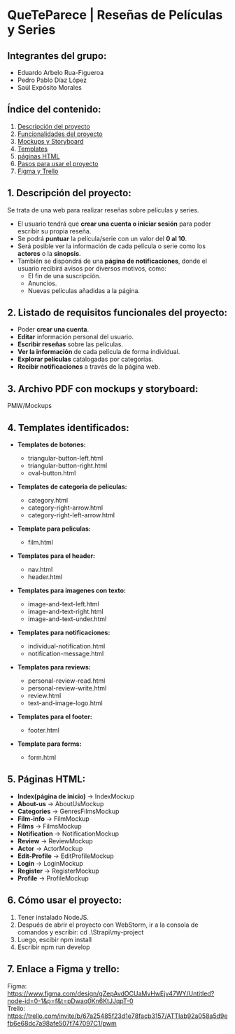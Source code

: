 # QueTeParece | Reseñas de Películas y Series

## Integrantes del grupo:
- Eduardo Arbelo Rua-Figueroa
- Pedro Pablo Díaz López
- Saúl Expósito Morales

## Índice del contenido:
1. [Descripción del proyecto](#1-descripción-del-proyecto)
2. [Funcionalidades del proyecto](#2-listado-de-requisitos-funcionales-del-proyecto)
3. [Mockups y Storyboard](#3-archivo-pdf-con-mockups-y-storyboard)
4. [Templates](#4-templates-identificados)
5. [páginas HTML](#5-páginas-html)
6. [Pasos para usar el proyecto](#6-Cómo-usar-el-proyecto)
7. [Figma y Trello](#6-enlace-a-figma-y-trello)

## 1. Descripción del proyecto:
Se trata de una web para realizar reseñas sobre películas y series.  

- El usuario tendrá que **crear una cuenta o iniciar sesión** para poder escribir su propia reseña.  
- Se podrá **puntuar** la película/serie con un valor del **0 al 10**.  
- Será posible ver la información de cada película o serie como los **actores** o la **sinopsis**.  
- También se dispondrá de una **página de notificaciones**, donde el usuario recibirá avisos por diversos motivos, como:
  - El fin de una suscripción.
  - Anuncios.
  - Nuevas películas añadidas a la página.

## 2. Listado de requisitos funcionales del proyecto:
- Poder **crear una cuenta**.  
- **Editar** información personal del usuario.  
- **Escribir reseñas** sobre las películas.  
- **Ver la información** de cada película de forma individual.  
- **Explorar películas** catalogadas por categorías.  
- **Recibir notificaciones** a través de la página web.  

## 3. Archivo PDF con mockups y storyboard:
  PMW/Mockups
  
## 4. Templates identificados:
- **Templates de botones:**
  - triangular-button-left.html
  - triangular-button-right.html
  - oval-button.html
- **Templates de categoria de peliculas:**
  - category.html
  - category-right-arrow.html
  - category-right-left-arrow.html
- **Template para peliculas:**
  - film.html
- **Templates para el header:**
  - nav.html
  - header.html
- **Templates para imagenes con texto:**
  - image-and-text-left.html
  - image-and-text-right.html
  - image-and-text-under.html

- **Templates para notificaciones:**
  - individual-notification.html
  - notification-message.html
- **Templates para reviews:**
  - personal-review-read.html
  - personal-review-write.html
  - review.html
  - text-and-image-logo.html
- **Templates para el footer:**
  - footer.html
- **Template para forms:**
  - form.html
  
## 5. Páginas HTML: 
- **Index(página de inicio)** -> IndexMockup
- **About-us** -> AboutUsMockup
- **Categories** -> GenresFilmsMockup
- **Film-info** -> FilmMockup
- **Films** -> FilmsMockup
- **Notification** -> NotificationMockup
- **Review** -> ReviewMockup
- **Actor** -> ActorMockup
- **Edit-Profile** -> EditProfileMockup
- **Login** -> LoginMockup
- **Register** -> RegisterMockup
- **Profile** -> ProfileMockup

## 6. Cómo usar el proyecto:  
1. Tener instalado NodeJS.
2. Después de abrir el proyecto con WebStorm, ir a la consola de comandos y escribir: cd .\Strapi\my-project
3. Luego, escibir npm install
4. Escribir npm run develop 

## 7. Enlace a Figma y trello:  
  Figma:  https://www.figma.com/design/gZepAvdOCUaMvHwEjv47WY/Untitled?node-id=0-1&p=f&t=pDwaq0Kn6KtJJqpT-0  
  Trello: https://trello.com/invite/b/67a25485f23d1e78facb3157/ATTIab92a058a5d9efb6e68dc7a98afe507f747097C1/pwm
